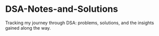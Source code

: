 # DSA-Notes-and-Solutions
Tracking my journey through DSA: problems, solutions, and the insights gained along the way.

